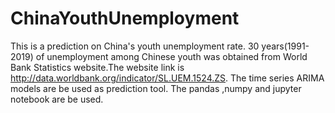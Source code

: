 # ChinaYouthUnemployment
This is a prediction on China's youth unemployment rate. 30 years(1991-2019) of unemployment among Chinese youth was obtained from World Bank Statistics website.The website link is http://data.worldbank.org/indicator/SL.UEM.1524.ZS. The time series ARIMA models are be used as prediction tool. The pandas ,numpy and jupyter notebook are be used.
